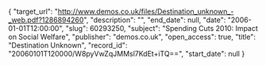 {
  "target_url": "http://www.demos.co.uk/files/Destination_unknown_-_web.pdf?1286894260", 
  "description": "", 
  "end_date": null, 
  "date": "2006-01-01T12:00:00", 
  "slug": 60293250, 
  "subject": "Spending Cuts 2010: Impact on Social Welfare", 
  "publisher": "demos.co.uk", 
  "open_access": true, 
  "title": "Destination Unknown", 
  "record_id": "20060101T120000/W8pyVwZqJMMsl7KdEt+iTQ==", 
  "start_date": null
}

